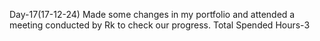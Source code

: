 Day-17(17-12-24)
 Made some changes in my portfolio  and attended a meeting conducted by Rk to check our progress.
 Total Spended Hours-3